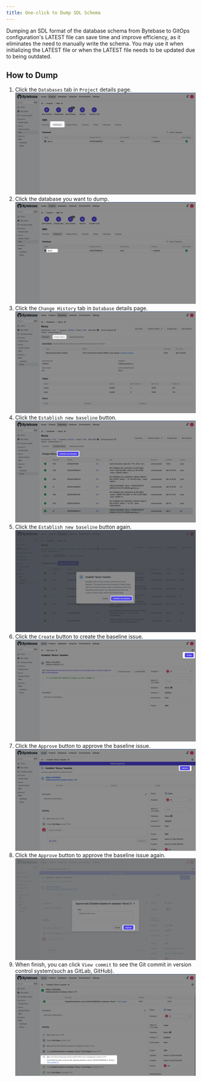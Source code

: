 ```yaml
---
title: One-click to Dump SDL Schema
---
```


Dumping an SDL format of the database schema from Bytebase to GitOps configuration's LATEST file can save time and improve efficiency, as it eliminates the need to manually write the schema. You may use it when initializing the LATEST file or when the LATEST file needs to be updated due to being outdated.

## How to Dump

1. Click the `Databases` tab in `Project` details page.
![step-1](/static/docs/change-database/state-based-migration/one-click-to-dum-sdl-schema/step-1.webp)
2. Click the database you want to dump.
![step-2](/static/docs/change-database/state-based-migration/one-click-to-dum-sdl-schema/step-2.webp)
3. Click the `Change History` tab in `Database` details page.
![step-3](/static/docs/change-database/state-based-migration/one-click-to-dum-sdl-schema/step-3.webp)
4. Click the `Establish new baseline` button.
![step-4](/static/docs/change-database/state-based-migration/one-click-to-dum-sdl-schema/step-4.webp)
5. Click the `Establish new baseline` button again.
![step-5](/static/docs/change-database/state-based-migration/one-click-to-dum-sdl-schema/step-5.webp)
6. Click the `Create` button to create the baseline issue.
![step-6](/static/docs/change-database/state-based-migration/one-click-to-dum-sdl-schema/step-6.webp)
7. Click the `Approve` button to approve the baseline issue.
![step-7](/static/docs/change-database/state-based-migration/one-click-to-dum-sdl-schema/step-7.webp)
8. Click the `Approve` button to approve the baseline issue again.
![step-8](/static/docs/change-database/state-based-migration/one-click-to-dum-sdl-schema/step-8.webp)
9. When finish, you can click `View commit` to see the Git commit in version control system(such as GitLab, GitHub).
![step-9](/static/docs/change-database/state-based-migration/one-click-to-dum-sdl-schema/step-9.webp)